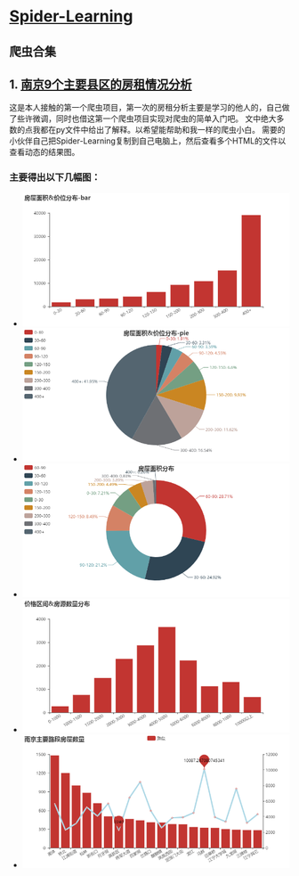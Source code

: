 # [Spider-Learning](https://github.com/geyixin/Spider-Learning)

## 爬虫合集

## 1. [南京9个主要县区的房租情况分析](https://github.com/geyixin/Spider-Learning/tree/master/NJ-lianjia-spider)
这是本人接触的第一个爬虫项目，第一次的房租分析主要是学习的他人的，自己做了些许微调，同时也借这第一个爬虫项目实现对爬虫的简单入门吧。
文中绝大多数的点我都在py文件中给出了解释。以希望能帮助和我一样的爬虫小白。
需要的小伙伴自己把Spider-Learning复制到自己电脑上，然后查看多个HTML的文件以查看动态的结果图。
### 主要得出以下几幅图：
+ ![房屋面积&价位分布-bar图](https://github.com/geyixin/Spider-Learning/blob/master/NJ-lianjia-spider/%E6%88%BF%E5%B1%8B%E9%9D%A2%E7%A7%AF%26%E4%BB%B7%E4%BD%8D%E5%88%86%E5%B8%83-bar.png)
+ ![房屋面积&价位分布-pie图](https://github.com/geyixin/Spider-Learning/blob/master/NJ-lianjia-spider/%E6%88%BF%E5%B1%8B%E9%9D%A2%E7%A7%AF%26%E4%BB%B7%E4%BD%8D%E5%88%86%E5%B8%83-pie.png)
+ ![房屋面积分布图](https://github.com/geyixin/Spider-Learning/blob/master/NJ-lianjia-spider/%E6%88%BF%E5%B1%8B%E9%9D%A2%E7%A7%AF%E5%88%86%E5%B8%83.png)
+ ![价格区间&房源数量分布图](https://github.com/geyixin/Spider-Learning/blob/master/NJ-lianjia-spider/%E4%BB%B7%E6%A0%BC%E5%8C%BA%E9%97%B4%26%E6%88%BF%E6%BA%90%E6%95%B0%E9%87%8F%E5%88%86%E5%B8%83.png)
+ ![主要路段房源数量分布图](https://github.com/geyixin/Spider-Learning/blob/master/NJ-lianjia-spider/%E5%8D%97%E4%BA%AC%E4%B8%BB%E8%A6%81%E8%B7%AF%E6%AE%B5%E6%88%BF%E5%B1%8B%E6%95%B0%E9%87%8F.png)
